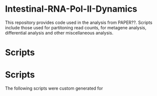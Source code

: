 # Intestinal-RNA-Pol-II-Dynamics

This repository provides code used in the analysis from PAPER??. Scripts include those used for partitoning read counts, for metagene analysis, differential analysis and other miscellaneous analysis. 

# Scripts 

 
# Scripts 
The following scripts were custom generated for 
